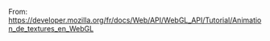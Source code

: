 From: https://developer.mozilla.org/fr/docs/Web/API/WebGL_API/Tutorial/Animation_de_textures_en_WebGL
